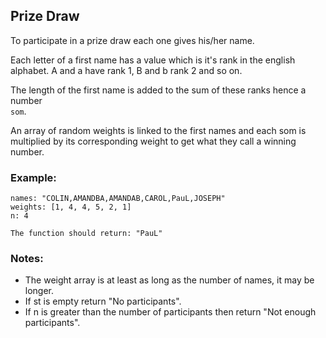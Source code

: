## Prize Draw
To participate in a prize draw each one gives his/her name.  

Each letter of a first name has a value which is it's rank in the english  
alphabet. A and a have rank 1, B and b rank 2 and so on.

The length of the first name is added to the sum of these ranks hence a number  
`som`.  

An array of random weights is linked to the first names and each som is  
multiplied by its corresponding weight to get what they call a winning number.  

### Example:
    names: "COLIN,AMANDBA,AMANDAB,CAROL,PauL,JOSEPH"
    weights: [1, 4, 4, 5, 2, 1]
    n: 4
    
    The function should return: "PauL"

### Notes:
* The weight array is at least as long as the number of names, it may be longer.
* If st is empty return "No participants".
* If n is greater than the number of participants then return "Not enough participants".
